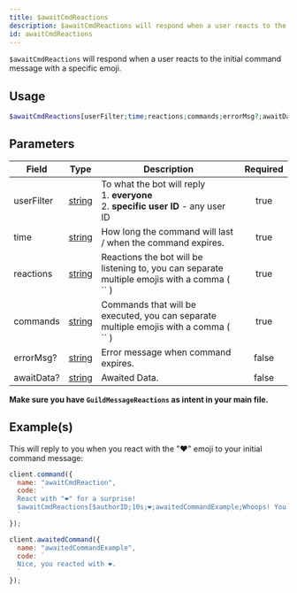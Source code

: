 ```yaml
---
title: $awaitCmdReactions
description: $awaitCmdReactions will respond when a user reacts to the initial command message with a specific emoji.
id: awaitCmdReactions
---
```


`$awaitCmdReactions` will respond when a user reacts to the initial command message with a specific emoji.

## Usage

```php
$awaitCmdReactions[userFilter;time;reactions;commands;errorMsg?;awaitData?]
```

## Parameters

| Field      | Type                                                                                              | Description                                                                                    | Required |
| ---------- | ------------------------------------------------------------------------------------------------- | ---------------------------------------------------------------------------------------------- | :------: |
| userFilter | [string](https://developer.mozilla.org/en-US/docs/Web/JavaScript/Reference/Global_Objects/String) | To what the bot will reply <br /> 1. **everyone** <br /> 2. **specific user ID** - any user ID |   true   |
| time       | [string](https://developer.mozilla.org/en-US/docs/Web/JavaScript/Reference/Global_Objects/String) | How long the command will last / when the command expires.                                     |   true   |
| reactions  | [string](https://developer.mozilla.org/en-US/docs/Web/JavaScript/Reference/Global_Objects/String) | Reactions the bot will be listening to, you can separate multiple emojis with a comma ( `` )  |   true   |
| commands   | [string](https://developer.mozilla.org/en-US/docs/Web/JavaScript/Reference/Global_Objects/String) | Commands that will be executed, you can separate multiple emojis with a comma ( `` )          |   true   |
| errorMsg?  | [string](https://developer.mozilla.org/en-US/docs/Web/JavaScript/Reference/Global_Objects/String) | Error message when command expires.                                                            |  false   |
| awaitData? | [string](https://developer.mozilla.org/en-US/docs/Web/JavaScript/Reference/Global_Objects/String) | Awaited Data.                                                                                  |  false   |

**Make sure you have `GuildMessageReactions` as intent in your main file.**

## Example(s)

This will reply to you when you react with the "❤️" emoji to your initial command message:

```js
client.command({
  name: "awaitCmdReaction",
  code: `
  React with "❤️" for a surprise! 
  $awaitCmdReactions[$authorID;10s;❤️;awaitedCommandExample;Whoops! You didn't react in time..]
  `
});

client.awaitedCommand({
  name: "awaitedCommandExample",
  code: `
  Nice, you reacted with ❤️.
  `
});
```
